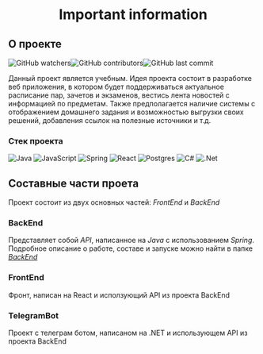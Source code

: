 # **<p align="center">Important information</p>**

## О проекте

<img alt="GitHub watchers" src="https://img.shields.io/github/watchers/MJSasha/important-information?style=social"><img alt="GitHub contributors" src="https://img.shields.io/github/contributors/MJSasha/important-information"><img alt="GitHub last commit" src="https://img.shields.io/github/last-commit/MJSasha/important-information">


Данный проект является учебным. Идея проекта состоит в разработке веб приложения, в котором будет поддерживаться актуальное расписание пар, зачетов и экзаменов, вестись лента новостей с информацией по предметам. Также предполагается наличие системы с отображением домашнего задания и возможностью выгрузки своих решений, добавления ссылок на полезные источники и т.д.

### Стек проекта

![Java](https://img.shields.io/badge/java-%23ED8B00.svg?style=for-the-badge&logo=java&logoColor=white)
![JavaScript](https://img.shields.io/badge/javascript-%23323330.svg?style=for-the-badge&logo=javascript&logoColor=%23F7DF1E)
![Spring](https://img.shields.io/badge/spring-%236DB33F.svg?style=for-the-badge&logo=spring&logoColor=white)
![React](https://img.shields.io/badge/react-%2320232a.svg?style=for-the-badge&logo=react&logoColor=%2361DAFB)
![Postgres](https://img.shields.io/badge/postgres-%23316192.svg?style=for-the-badge&logo=postgresql&logoColor=white)
![C#](https://img.shields.io/badge/c%23-%23239120.svg?style=for-the-badge&logo=c-sharp&logoColor=white)
![.Net](https://img.shields.io/badge/.NET-5C2D91?style=for-the-badge&logo=.net&logoColor=white)

## Составные части проета

Проект состоит из двух основных частей: *FrontEnd* и *BackEnd*

### BackEnd

Представляет собой *API*, написанное на *Java* с использованием *Spring*. Подробное описание о работе, составе и запуске можно найти в папке [*BackEnd*](https://github.com/MJSasha/important-information/tree/main/BackEnd)

### FrontEnd

Фронт, написан на React и исползующий API из проекта BackEnd

### TelegramBot

Проект с телеграм ботом, написаном на .NET и использующем API из проекта BackEnd